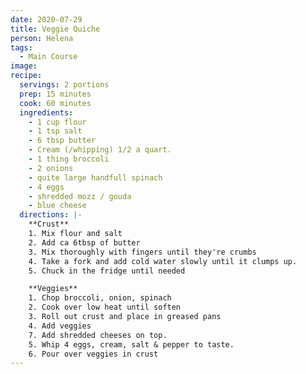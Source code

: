 ```yaml
---
date: 2020-07-29
title: Veggie Quiche
person: Helena
tags:
  - Main Course
image:
recipe:
  servings: 2 portions
  prep: 15 minutes
  cook: 60 minutes
  ingredients:
    - 1 cup flour
    - 1 tsp salt
    - 6 tbsp butter
    - Cream (/whipping) 1/2 a quart.
    - 1 thing broccoli
    - 2 onions
    - quite large handfull spinach
    - 4 eggs
    - shredded mozz / gouda
    - blue cheese
  directions: |-
    **Crust**
    1. Mix flour and salt
    2. Add ca 6tbsp of butter
    3. Mix thoroughly with fingers until they're crumbs
    4. Take a fork and add cold water slowly until it clumps up.
    5. Chuck in the fridge until needed

    **Veggies**
    1. Chop broccoli, onion, spinach
    2. Cook over low heat until soften
    3. Roll out crust and place in greased pans
    4. Add veggies
    7. Add shredded cheeses on top.
    5. Whip 4 eggs, cream, salt & pepper to taste.
    6. Pour over veggies in crust
---
```





